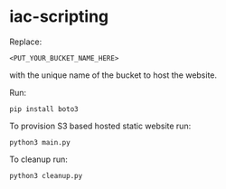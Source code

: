# iac-scripting

Replace:
```
<PUT_YOUR_BUCKET_NAME_HERE>
```
with the unique name of the bucket to host the website.

Run:
```
pip install boto3
```

To provision S3 based hosted static website run:

```
python3 main.py
```

To cleanup run:

```
python3 cleanup.py
```